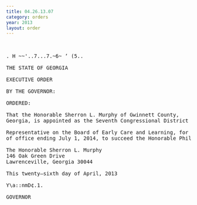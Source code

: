 ```yaml
---
title: 04.26.13.07
category: orders
year: 2013
layout: order
---
```


<pre> 

. H ~~'..7...7.~6~ ‘ (5..

THE STATE OF GEORGIA

EXECUTIVE ORDER

BY THE GOVERNOR:

ORDERED:

That the Honorable Sherron L. Murphy of Gwinnett County,
Georgia, is appointed as the Seventh Congressional District

Representative on the Board of Early Care and Learning, for a term
of office ending July 1, 2014, to succeed the Honorable Phil Davis.

The Honorable Sherron L. Murphy
146 Oak Green Drive
Lawrenceville, Georgia 30044

This twenty—sixth day of April, 2013

Y\a::nmD¢.1.

GOVERNOR

</pre>
